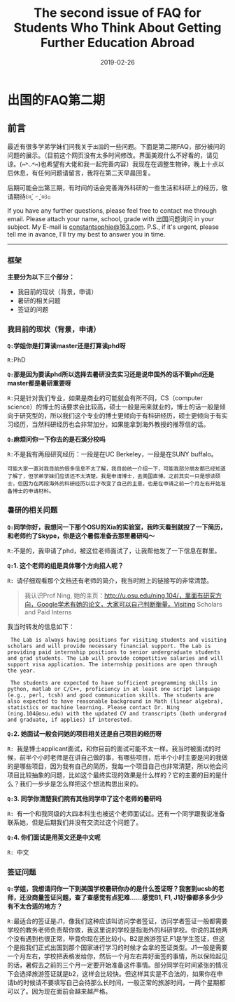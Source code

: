 ﻿---
layout: post
title: The second issue of FAQ for Students Who Think About Getting Further Education Abroad
date: 2019-02-26
categories: blog
tags: Daily
description: FAQ for Chinese students who think about getting further education abroad.
---

# 出国的FAQ第二期

## 前言
最近有很多学弟学妹们问我关于`出国`的一些问题。下面是第二期FAQ，部分被问的问题的展示。（目前这个网页没有太多时间修改。界面美观什么不好看的，请见谅。(⑅˃◡˂⑅)也希望有大佬和我一起完善内容）我现在在调整生物钟，晚上十点以后休息，有任何问题请留言，我将在第二天早晨回复。

后期可能会出第三期，有时间的话会完善海外科研的一些生活和科研上的经历，敬请期待꒰⌗´͈ ᵕ `͈⌗꒱৩

If you have any further questions, please feel free to contact me through email. Please attach your name, school, grade with 出国问题询问 in your subject. My E-mail is constantsophie@163.com. P.S., if it's urgent, please tell me in avance, I'll try my best to answer you in time.

---

### 框架
**主要分为以下三个部分：**
- 我目前的现状（背景，申请）
- 暑研的相关问题
- 签证的问题

### 我目前的现状（背景，申请）

**`Q:`学姐你是打算读master还是打算读phd呀**

`R:`PhD

**`Q:`那是因为要读phd所以选择去暑研没去实习还是说申国外的话不管phd还是master都是暑研重要呀**

`R:`只是针对我们专业，如果是商业的可能就会有所不同，CS（computer science）的博士的话要求会比较高，硕士一般是用来就业的，博士的话一般是倾向于研究型的，所以我们这个专业的博士更倾向于有科研经历，硕士更倾向于有实习经历，当然科研经历也会非常加分，如果能拿到海外教授的推荐信的话。

**`Q:`麻烦问你一下你去的是石溪分校吗**

`R:`不是我有两段研究经历：一段是在UC Berkeley，一段是在SUNY buffalo。
    
    可能大家一直对我目前的很多信息不太了解，我目前统一介绍一下，可能我部分朋友都已经知道了解了，但学弟学妹们应该还不太清楚。我是申请博士，去美国直博。之前其实一只是想读硕士，但因为在两段海外的科研经历以后才改变了自己的主意，也是在申请之前一个月左右开始准备博士的申请材料。


### 暑研的相关问题

**`Q:`同学你好，我想问一下那个OSU的Xia的实验室，我昨天看到就投了一下简历，和老师约了Skype，你是这个暑假准备去那里暑研吗～**

`R:`不是的，我申请了phd，被这位老师面试了，让我帮他发了一下信息在群里。


**`Q:`1.	这个老师的组是具体哪个方向招人呢？**

`R: `请仔细观看那个文档还有老师的简介，我当时附上的链接写的非常清楚。
> 我认识Prof Ning, 她的主页：http://u.osu.edu/ning.104/，里面有研究方向，Google学术有她的论文，大家可以自己判断衡量。Visiting Scholars and Paid Interns

我当时转发的信息如下：
   ```aidl
    The Lab is always having positions for visiting students and visiting scholars and will provide necessary financial support. The Lab is providing paid internship positions to senior undergraduate students and grad students. The Lab will provide competitive salaries and will support visa application. The internship positions are open through the year. 
    
    The students are expected to have sufficient programming skills in python, matlab or C/C++, proficiency in at least one script language (e.g., perl, tcsh) and good communication skills. The students are also expected to have reasonable background in Math (linear algebra), statistics or machine learning. Please contact Dr. Ning (ning.104@osu.edu) with the updated CV and transcripts (both undergrad and graduate, if applies) if interested.
```                                                                   
**`Q:`2.	她面试一般会问她的项目相关还是自己项目的经历呀**

`R: `我是博士applicant面试，和你目前的面试可能不太一样。我当时被面试的时候，前半个小时老师是在讲自己做的事，有哪些项目，后半个小时主要是问的我做的是哪些项目，因为我有自己的简历，我每一个项目自己也非常清楚，所以他会问项目比较抽象的问题，比如这个最终实现的效果是什么样的？它的主要的目的是什么？我们一步步是怎么样把这个想法构思出来的。

**`Q:`3.	同学你清楚我们院有其他同学申了这个老师的暑研吗**

`R: `有一个和我同级的大四本科生也被这个老师面试过。还有一个同学跟我说准备联系她，但是后期我们并没有交流过这个问题了。

**`Q:`4.	你们面试是用英文还是中文呢**

`R: `中文

### 签证问题

**`Q:`学姐，我想请问你一下到美国学校暑研你办的是什么签证呀？我套到ucsb的老师，还没商量签证问题，查了查感觉有点犯难……感觉B1, F1, J1好像都多多少少有不太合适的地方？**

`R:`最适合的签证是J1，像我们这种应该叫访问学者签证，访问学者签证一般都需要学校的教务老师负责帮你做，我这里说的学校是指海外的科研学校。你说的其他两个没有遇到也很正常，毕竟你现在还比较小。B2是旅游签证,F1是学生签证，但这个是指我们正式出国到那个国家进行学习的时候才会拿的签证类型。J1一般是需要一个月左右，学校把表格发给你，然后一个月左右弄好面签的事情，所以保险起见的话，暑假去之前的三个月一定要开始准备这件事情。部分同学在时间紧张的情况下会选择旅游签证就是b2，这样会比较快。但这样其实是不合法的，如果你在申请b的时候请不要填写自己会待那么长时间，一般正常的旅游时间，一两个星期都可以了。因为现在面前会越来越严格。

